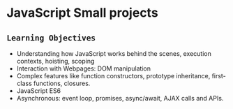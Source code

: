 # JavaScript Small projects 

## `Learning Objectives`
<ul>
<li>Understanding how JavaScript works behind the scenes, execution contexts, hoisting, scoping </li>
<li>Interaction with Webpages: DOM manipulation</li> 
<li>Complex features like function constructors, prototype inheritance, first-class functions, closures.</li>
<li>JavaScript ES6</li>
<li>Asynchronous: event loop, promises, async/await, AJAX calls and APIs.</li>

</ul>